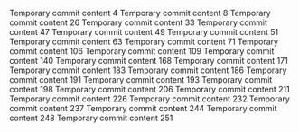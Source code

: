Temporary commit content 4
Temporary commit content 8
Temporary commit content 26
Temporary commit content 33
Temporary commit content 47
Temporary commit content 49
Temporary commit content 51
Temporary commit content 63
Temporary commit content 71
Temporary commit content 106
Temporary commit content 109
Temporary commit content 140
Temporary commit content 168
Temporary commit content 171
Temporary commit content 183
Temporary commit content 186
Temporary commit content 191
Temporary commit content 193
Temporary commit content 198
Temporary commit content 206
Temporary commit content 211
Temporary commit content 226
Temporary commit content 232
Temporary commit content 237
Temporary commit content 244
Temporary commit content 248
Temporary commit content 251
